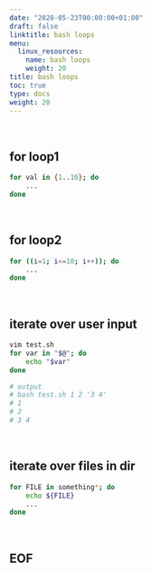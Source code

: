 ```yaml
---
date: "2020-05-23T00:00:00+01:00"
draft: false
linktitle: bash loops
menu:
  linux_resources:
    name: bash loops
    weight: 20
title: bash loops
toc: true
type: docs
weight: 20
---
```


<br>

## for loop1
```bash
for val in {1..10}; do
    ...
done
```

<br>

## for loop2
```bash
for ((i=1; i<=10; i++)); do
    ...
done
```

<br>

## iterate over user input
```bash
vim test.sh
for var in "$@"; do
    echo "$var"
done

# output
# bash test.sh 1 2 '3 4'
# 1
# 2
# 3 4
```

<br>

## iterate over files in dir
```bash
for FILE in something*; do
    echo ${FILE}
    ...
done
```





<br>

## EOF